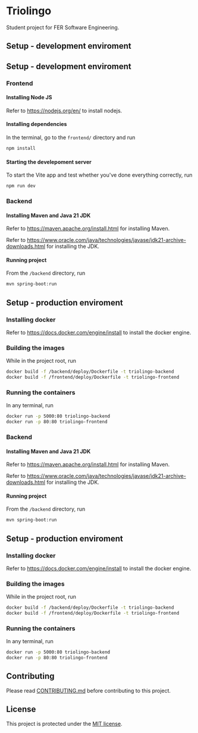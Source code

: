 # Triolingo

Student project for FER Software Engineering.

## Setup - development enviroment

## Setup - development enviroment

### Frontend

#### Installing Node JS

Refer to https://nodejs.org/en/ to install nodejs.

#### Installing dependencies

In the terminal, go to the `frontend/` directory and run

```bash
npm install
```

#### Starting the develepoment server

To start the Vite app and test whether you've done everything correctly, run

```bash
npm run dev
```

### Backend

#### Installing Maven and Java 21 JDK

Refer to https://maven.apache.org/install.html for installing Maven.

Refer to https://www.oracle.com/java/technologies/javase/jdk21-archive-downloads.html for installing the JDK.

#### Running project

From the `/backend` directory, run

```sh
mvn spring-boot:run
```

## Setup - production enviroment

### Installing docker

Refer to https://docs.docker.com/engine/install to install the docker engine.

### Building the images

While in the project root, run

```bash
docker build -f /backend/deploy/Dockerfile -t triolingo-backend
docker build -f /frontend/deploy/Dockerfile -t triolingo-frontend
```

### Running the containers

In any terminal, run

```bash
docker run -p 5000:80 triolingo-backend
docker run -p 80:80 triolingo-frontend
```

### Backend

#### Installing Maven and Java 21 JDK

Refer to https://maven.apache.org/install.html for installing Maven.

Refer to https://www.oracle.com/java/technologies/javase/jdk21-archive-downloads.html for installing the JDK.

#### Running project

From the `/backend` directory, run

```sh
mvn spring-boot:run
```

## Setup - production enviroment

### Installing docker

Refer to https://docs.docker.com/engine/install to install the docker engine.

### Building the images

While in the project root, run

```bash
docker build -f /backend/deploy/Dockerfile -t triolingo-backend
docker build -f /frontend/deploy/Dockerfile -t triolingo-frontend
```

### Running the containers

In any terminal, run

```bash
docker run -p 5000:80 triolingo-backend
docker run -p 80:80 triolingo-frontend
```

## Contributing

Please read [CONTRIBUTING.md](https://github.com/Progi-Petrovi/Triolingo/blob/main/CONTRIBUTING.md) before contributing to this project.

## License

This project is protected under the [MIT license](https://github.com/Progi-Petrovi/Triolingo/blob/main/LICENSE).
